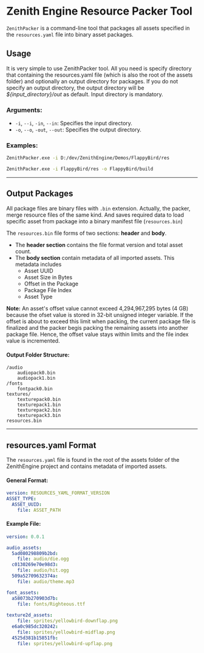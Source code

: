 # Zenith Engine Resource Packer Tool
`ZenithPacker` is a command-line tool that packages all assets specified in the `resources.yaml` file into binary asset packages.

## Usage
It is very simple to use ZenithPacker tool. All you need is specify directory that containing the resources.yaml file (which is also the root of the assets folder) and optionally an output directory for packages. If you do not specify an output directory, the output directory will be _${input_directory}/out_ as default. Input directory is mandatory.

### Arguments:
* `-i`, `--i`, `-in`, `--in`: Specifies the input directory.
* `-o`, `--o`, `-out`, `--out`: Specifies the output directory.

### Examples:
```bash
ZenithPacker.exe -i D:/dev/ZenithEngine/Demos/FlappyBird/res
```
```bash
ZenithPacker.exe -i FlappyBird/res -o FlappyBird/build
```

---

## Output Packages
All package files are binary files with `.bin` extension. Actually, the packer, merge resource files of the same kind. And saves required data to load specific asset from package into a binary manifest file (`resources.bin`)

The `resources.bin` file forms of two sections: **header** and **body**.
* The **header section** contains the file format version and total asset count. 
* The **body section** contain metadata of all imported assets. This metadata includes
  *  Asset UUID
  *  Asset Size in Bytes
  *  Offset in the Package
  *  Package File Index
  *  Asset Type

**Note:** An asset's offset value cannot exceed 4,294,967,295 bytes (4 GB) because the ofset value is stored in 32-bit unsigned integer variable. If the offset is about to exceed this limit when packing, the current package file is finalized and the packer begis packing the remaining assets into another package file. Hence, the offset value stays within limits and the file index value is incremented.

#### Output Folder Structure:
```
/audio
    audiopack0.bin
    audiopack1.bin
/fonts
    fontpack0.bin
textures/
    texturepack0.bin
    texturepack1.bin
    texturepack2.bin
    texturepack3.bin
resources.bin
```

---

## resources.yaml Format
The `resources.yaml` file is found in the root of the assets folder of the ZenithEngine project and contains metadata of imported assets.

#### General Format:
``` yaml
version: RESOURCES_YAML_FORMAT_VERSION
ASSET_TYPE:
  ASSET_UUID:
    file: ASSET_PATH
```
#### Example File:
```yaml
version: 0.0.1

audio_assets:
  5ad080298809b2bd:
    file: audio/die.ogg
  c0130269e70e98d3:
    file: audio/hit.ogg
  509a52709632374a:
    file: audio/theme.mp3

font_assets:
  a58073b270903d7b:
    file: fonts/Righteous.ttf
    
texture2d_assets:
    file: sprites/yellowbird-downflap.png
  e6a0c985dc320242:
    file: sprites/yellowbird-midflap.png
  4525d381b15851fb:
    file: sprites/yellowbird-upflap.png
        
```

